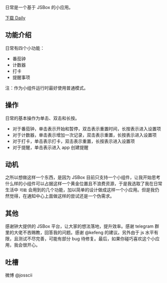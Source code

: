 日常是一个基于 JSBox 的小应用。

[下载 Daily](https://github.com/Josscii/Daily/releases)

## 功能介绍

日常有四个小功能：

- 番茄钟
- 计数器
- 打卡
- 提醒事项

注：作为小组件运行时最好使用普通模式。

## 操作

日常的基本操作为单击、双击和长按。

- 对于番茄钟，单击表示开始和暂停，双击表示重置时间，长按表示进入设置项
- 对于计数器，单击表示增加一次记录，双击表示重置，长按表示进入设置项
- 对于打卡，单击表示打卡，双击表示重置，长按表示进入设置项
- 对于提醒，单击表示进入 app 创建提醒

## 动机

之所以想做这样一个东西，是因为 JSBox 目前只支持一个小组件，让我开始思考什么样的小组件可以占据这样一个黄金位置且不浪费资源，于是我选取了我在日常生活中 `可能` 会用到的几个功能，加以简单的设计做成这样一个小应用。但是我仍然觉得，在通知中心上面做这样的尝试还是一个伪需求。

## 其他

感谢钟大提供的 JSBox 平台，让大家的想法落地，提升效率。感谢 telegram 群里的大佬不吝赐教，回答我的问题。感谢 @kefeng 的建议。另外由于 js 水平有限，且测试不尽完善，可能有部分 bug 待修复。最后，如果你碰巧喜欢这个小应用，我会很开心。

## 吐槽

微博 @josscii
